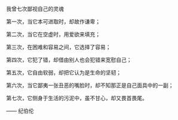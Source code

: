我曾七次鄙视自己的灵魂

第一次，当它本可进取时，却故作谦卑；

第二次，当它在空虚时，用爱欲来填充；

第三次，在困难和容易之间，它选择了容易；

第四次，它犯了错，却借由别人也会犯错来宽慰自己；

第五次，它自由软弱，却把它认为是生命的坚韧；

第六次，当它鄙夷一张丑恶的嘴脸时，却不知那正是自己面具中的一副；

第七次，它侧身于生活的污泥中，虽不甘心，却又畏首畏尾。

   —— 纪伯伦
